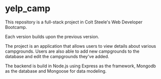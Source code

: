 # yelp_camp

This repository is a full-stack project in Colt Steele's Web Developer Bootcamp.

Each version builds upon the previous version.

The project is an application that allows users to view details about various campgrounds.
Users are also able to add new campgrounds to the database and edit the campgrounds they've added.

The backend is build in Node.js using Express as the framework, Mongodb as the database
and Mongoose for data modeling.


